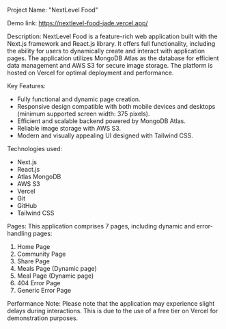 Project Name: "NextLevel Food"

Demo link: https://nextlevel-food-jade.vercel.app/

Description: NextLevel Food is a feature-rich web application built with the Next.js framework and React.js library. It offers full functionality, including the ability for users to dynamically create and interact with application pages. The application utilizes MongoDB Atlas as the database for efficient data management and AWS S3 for secure image storage. The platform is hosted on Vercel for optimal deployment and performance.

Key Features:
- Fully functional and dynamic page creation.
- Responsive design compatible with both mobile devices and desktops (minimum supported screen width: 375 pixels).
- Efficient and scalable backend powered by MongoDB Atlas.
- Reliable image storage with AWS S3.
- Modern and visually appealing UI designed with Tailwind CSS.

Technologies used: 
- Next.js
- React.js
- Atlas MongoDB
- AWS S3
- Vercel
- Git
- GitHub
- Tailwind CSS

Pages:
This application comprises 7 pages, including dynamic and error-handling pages:
1.	Home Page
2.	Community Page
3.	Share Page
4.	Meals Page (Dynamic page)
5.	Meal Page (Dynamic page)
6.	404 Error Page
7.	Generic Error Page

Performance Note:
Please note that the application may experience slight delays during interactions. This is due to the use of a free tier on Vercel for demonstration purposes.
